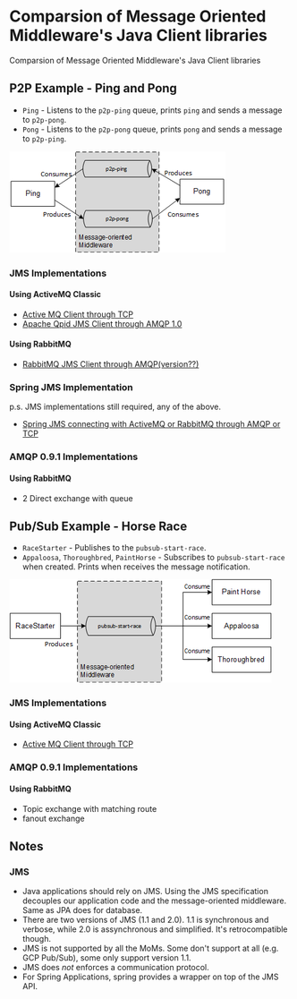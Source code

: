 # Comparsion of Message Oriented Middleware's Java Client libraries
Comparsion of Message Oriented Middleware's Java Client libraries

## P2P Example - Ping and Pong
* `Ping` - Listens to the `p2p-ping` queue, prints `ping` and sends a message to `p2p-pong`.
* `Pong` - Listens to the `p2p-pong` queue, prints `pong` and sends a message to `p2p-ping`.

![Ping pong](./diagrams/ping-pong.png)

### JMS Implementations 
#### Using ActiveMQ Classic
* [Active MQ Client through TCP](./mom-activemq-classic)
* [Apache Qpid JMS Client through AMQP 1.0](./mom-activemq-qpid)

#### Using RabbitMQ 
* [RabbitMQ JMS Client through AMQP(version??)](./mom-rabbitmq-jms)

### Spring JMS Implementation
p.s. JMS implementations still required, any of the above.
* [Spring JMS connecting with ActiveMQ or RabbitMQ through AMQP or TCP](./mom-spring-jms)

### AMQP 0.9.1 Implementations

#### Using RabbitMQ

* 2 Direct exchange with queue

## Pub/Sub Example - Horse Race
* `RaceStarter` - Publishes to the `pubsub-start-race`.
* `Appaloosa`, `Thoroughbred`, `PaintHorse` - Subscribes to `pubsub-start-race` when created. Prints when receives the message notification.

![Horse race](./diagrams/horse-race.png)

### JMS Implementations 
#### Using ActiveMQ Classic
* [Active MQ Client through TCP](./mom-activemq-classic)

### AMQP 0.9.1 Implementations

#### Using RabbitMQ

- Topic exchange with matching route
- fanout exchange

## Notes

### JMS
* Java applications should rely on JMS. Using the JMS specification decouples our application code and the message-oriented middleware. Same as JPA does for database.
* There are two versions of JMS (1.1 and 2.0). 1.1 is synchronous and verbose, while 2.0 is assynchronous and simplified. It's retrocompatible though.
* JMS is not supported by all the MoMs. Some don't support at all (e.g. GCP Pub/Sub), some only support version 1.1.
* JMS does *not* enforces a communication protocol.
* For Spring Applications, spring provides a wrapper on top of the JMS API.
